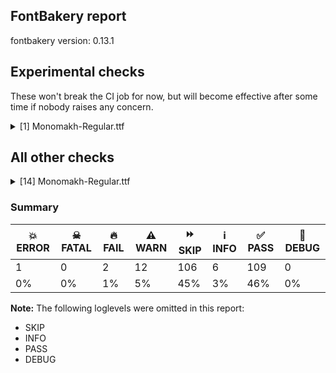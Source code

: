 ## FontBakery report

fontbakery version: 0.13.1





## Experimental checks

These won't break the CI job for now, but will become effective after some time if nobody raises any concern.


<details><summary>[1] Monomakh-Regular.ttf</summary>
<div>
<details>
    <summary>💥 <b>ERROR</b> Check base characters have non-zero advance width. <a href="https://fontbakery.readthedocs.io/en/stable/fontbakery/checks/universal.html#base-has-width">base_has_width</a></summary>
    <div>







* 💥 **ERROR** <p>Failed with AttributeError: 'CheckRunContext' object has no attribute 'get'</p>
<pre><code>  File &quot;/home/runner/work/Monomakh/Monomakh/venv-test/lib/python3.10/site-packages/fontbakery/checkrunner.py&quot;, line 222, in _run_check
    subresults = list(subresults)
  File &quot;/home/runner/work/Monomakh/Monomakh/venv-test/lib/python3.10/site-packages/fontbakery/checks/base_has_width.py&quot;, line 46, in check_base_has_width
    problems = bullet_list(context, problems)
  File &quot;/home/runner/work/Monomakh/Monomakh/venv-test/lib/python3.10/site-packages/fontbakery/utils.py&quot;, line 155, in bullet_list
    return f&quot;{indentation}{bullet} &quot; + pretty_print_list(
  File &quot;/home/runner/work/Monomakh/Monomakh/venv-test/lib/python3.10/site-packages/fontbakery/utils.py&quot;, line 140, in pretty_print_list
    if config.get(&quot;full_lists&quot;):

</code></pre>
 [code: failed-check]



</div>
</details>
</div>
</details>




## All other checks



<details><summary>[14] Monomakh-Regular.ttf</summary>
<div>
<details>
    <summary>🔥 <b>FAIL</b> Shapes languages in all GF glyphsets. <a href="https://fontbakery.readthedocs.io/en/stable/fontbakery/checks/googlefonts.html#googlefonts-glyphsets-shape-languages">googlefonts/glyphsets/shape_languages</a></summary>
    <div>







* 🔥 **FAIL** <p>GF_Phonetics_SinoExt glyphset:</p>
<table>
<thead>
<tr>
<th align="left">FAIL messages</th>
<th align="left">Languages</th>
</tr>
</thead>
<tbody>
<tr>
<td align="left">Shaper didn't attach acutecomb to w</td>
<td align="left">cy_Latn (Welsh)</td>
</tr>
<tr>
<td align="left">Some base glyphs were missing: ẞ</td>
<td align="left">de_Latn (German)</td>
</tr>
</tbody>
</table>
 [code: failed-language-shaping]



* ⚠️ **WARN** <p>GF_Phonetics_SinoExt glyphset:</p>
<table>
<thead>
<tr>
<th align="left">WARN messages</th>
<th align="left">Languages</th>
</tr>
</thead>
<tbody>
<tr>
<td align="left">Some auxiliary glyphs were missing: Ʒ, Ǥ, ǥ, Ǯ, ǯ, ʒ, ẞ</td>
<td align="left">fi_Latn (Finnish)</td>
</tr>
<tr>
<td align="left">Some auxiliary glyphs were missing: ẞ</td>
<td align="left">fr_Latn (French), it_Latn (Italian), pl_Latn (Polish) and tr_Latn (Turkish)</td>
</tr>
</tbody>
</table>
 [code: warning-language-shaping]



</div>
</details>

<details>
    <summary>🔥 <b>FAIL</b> Check Google Fonts glyph coverage. <a href="https://fontbakery.readthedocs.io/en/stable/fontbakery/checks/googlefonts.html#googlefonts-glyph-coverage">googlefonts/glyph_coverage</a></summary>
    <div>







* 🔥 **FAIL** <p>Missing required codepoints:</p>
<pre><code>- 0x1E80 (LATIN CAPITAL LETTER W WITH GRAVE)


- 0x1E81 (LATIN SMALL LETTER W WITH GRAVE)


- 0x1E82 (LATIN CAPITAL LETTER W WITH ACUTE)


- 0x1E83 (LATIN SMALL LETTER W WITH ACUTE)


- 0x1E84 (LATIN CAPITAL LETTER W WITH DIAERESIS)


- 0x1E85 (LATIN SMALL LETTER W WITH DIAERESIS)


- 0x1E9E (LATIN CAPITAL LETTER SHARP S)


- 0x1EF2 (LATIN CAPITAL LETTER Y WITH GRAVE)


- 0x1EF3 (LATIN SMALL LETTER Y WITH GRAVE)
</code></pre>
 [code: missing-codepoints]



</div>
</details>

<details>
    <summary>⚠️ <b>WARN</b> Check mark characters are in GDEF mark glyph class. <a href="https://fontbakery.readthedocs.io/en/stable/fontbakery/checks/opentype.html#opentype-gdef-mark-chars">opentype/gdef_mark_chars</a></summary>
    <div>







* ⚠️ **WARN** <p>The following mark characters could be in the GDEF mark glyph class:
uni0327 (U+0327) and uni0328 (U+0328)</p>
 [code: mark-chars]



</div>
</details>

<details>
    <summary>⚠️ <b>WARN</b> Check if each glyph has the recommended amount of contours. <a href="https://fontbakery.readthedocs.io/en/stable/fontbakery/checks/universal.html#contour-count">contour_count</a></summary>
    <div>







* ⚠️ **WARN** <p>This check inspects the glyph outlines and detects the total number of contours in each of them. The expected values are infered from the typical ammounts of contours observed in a large collection of reference font families. The divergences listed below may simply indicate a significantly different design on some of your glyphs. On the other hand, some of these may flag actual bugs in the font such as glyphs mapped to an incorrect codepoint. Please consider reviewing the design and codepoint assignment of these to make sure they are correct.</p>
<p>The following glyphs do not have the recommended number of contours:</p>
<pre><code>- Glyph name: uni0000	Contours detected: 2	Expected: 0

- Glyph name: afii10070	Contours detected: 1	Expected: 2

- Glyph name: uni0450	Contours detected: 2	Expected: 3

- Glyph name: afii10071	Contours detected: 3	Expected: 4

- Glyph name: afii10103	Contours detected: 1	Expected: 2

- Glyph name: uni046E	Contours detected: 1	Expected: 2

- Glyph name: uni046F	Contours detected: 1	Expected: 2

- Glyph name: afii10195	Contours detected: 2	Expected: 3

- Glyph name: uni0488	Contours detected: 16	Expected: 8

- Glyph name: uni0489	Contours detected: 12	Expected: 8

- Glyph name: fi	Contours detected: 2	Expected: 3

- Glyph name: fl	Contours detected: 1	Expected: 2

- Glyph name: uni0450	Contours detected: 2	Expected: 3

- Glyph name: uni046E	Contours detected: 1	Expected: 2

- Glyph name: uni046F	Contours detected: 1	Expected: 2

- Glyph name: uni0488	Contours detected: 16	Expected: 8

- Glyph name: uni0489	Contours detected: 12	Expected: 8
</code></pre>
 [code: contour-count]



</div>
</details>

<details>
    <summary>⚠️ <b>WARN</b> Check math signs have the same width. <a href="https://fontbakery.readthedocs.io/en/stable/fontbakery/checks/universal.html#math-signs-width">math_signs_width</a></summary>
    <div>







* ⚠️ **WARN** <p>The most common width is 640 among a set of 8 math glyphs.
The following math glyphs have a different width, though:</p>
<p>Width = 365:
minus</p>
 [code: width-outliers]



</div>
</details>

<details>
    <summary>⚠️ <b>WARN</b> Does the font contain a soft hyphen? <a href="https://fontbakery.readthedocs.io/en/stable/fontbakery/checks/universal.html#soft-hyphen">soft_hyphen</a></summary>
    <div>







* ⚠️ **WARN** <p>This font has a 'Soft Hyphen' character.</p>
 [code: softhyphen]



</div>
</details>

<details>
    <summary>⚠️ <b>WARN</b> Checking that the typoAscender exceeds the yMax of the /Agrave. <a href="https://fontbakery.readthedocs.io/en/stable/fontbakery/checks/universal.html#typoascender-exceeds-Agrave">typoascender_exceeds_Agrave</a></summary>
    <div>







* ⚠️ **WARN** <p>OS/2.sTypoAscender value should be greater than 952, but got 932 instead</p>
 [code: typoAscender]



</div>
</details>

<details>
    <summary>⚠️ <b>WARN</b> Check font contains no unreachable glyphs <a href="https://fontbakery.readthedocs.io/en/stable/fontbakery/checks/universal.html#unreachable-glyphs">unreachable_glyphs</a></summary>
    <div>







* ⚠️ **WARN** <p>The following glyphs could not be reached by codepoint or substitution rules:</p>
<pre><code>- uni0327.cap

- uni0328.cap

- uni2DEE.uni047E
</code></pre>
 [code: unreachable-glyphs]



</div>
</details>

<details>
    <summary>⚠️ <b>WARN</b> Validate size, and resolution of article images, and ensure article page has minimum length and includes visual assets. <a href="https://fontbakery.readthedocs.io/en/stable/fontbakery/checks/googlefonts.html#googlefonts-article-images">googlefonts/article/images</a></summary>
    <div>







* ⚠️ **WARN** <p>Family metadata at fonts/ttf does not have an article.</p>
 [code: lacks-article]



</div>
</details>

<details>
    <summary>⚠️ <b>WARN</b> Check for codepoints not covered by METADATA subsets. <a href="https://fontbakery.readthedocs.io/en/stable/fontbakery/checks/googlefonts.html#googlefonts-metadata-unreachable-subsetting">googlefonts/metadata/unreachable_subsetting</a></summary>
    <div>







* ⚠️ **WARN** <p>The following codepoints supported by the font are not covered by
any subsets defined in the font's metadata file, and will never
be served. You can solve this by either manually adding additional
subset declarations to METADATA.pb, or by editing the glyphset
definitions.</p>
<ul>
<li>U+02D8 BREVE: try adding one of: yi, canadian-aboriginal</li>
<li>U+02D9 DOT ABOVE: try adding one of: yi, canadian-aboriginal</li>
<li>U+02DB OGONEK: try adding one of: yi, canadian-aboriginal</li>
<li>U+0302 COMBINING CIRCUMFLEX ACCENT: try adding one of: coptic, cherokee, tifinagh, math</li>
<li>U+0305 COMBINING OVERLINE: try adding one of: glagolitic, elbasan, coptic, math, gothic</li>
<li>U+0306 COMBINING BREVE: try adding one of: tifinagh, old-permic</li>
<li>U+0307 COMBINING DOT ABOVE: try adding one of: syriac, coptic, tai-le, duployan, canadian-aboriginal, math, malayalam, old-permic, tifinagh, todhri, hebrew</li>
<li>U+030A COMBINING RING ABOVE: try adding one of: syriac, duployan</li>
<li>U+030B COMBINING DOUBLE ACUTE ACCENT: try adding one of: cherokee, osage</li>
<li>U+030C COMBINING CARON: try adding one of: tai-le, cherokee</li>
<li>U+030F COMBINING DOUBLE GRAVE ACCENT: not included in any glyphset definition</li>
<li>U+0311 COMBINING INVERTED BREVE: try adding one of: coptic, todhri</li>
<li>U+0312 COMBINING TURNED COMMA ABOVE: try adding math</li>
<li>U+0313 COMBINING COMMA ABOVE: try adding one of: todhri, old-permic</li>
<li>U+0314 COMBINING REVERSED COMMA ABOVE: not included in any glyphset definition</li>
<li>U+0326 COMBINING COMMA BELOW: try adding math</li>
<li>U+0327 COMBINING CEDILLA: try adding math</li>
<li>U+0328 COMBINING OGONEK: not included in any glyphset definition</li>
<li>U+032F COMBINING INVERTED BREVE BELOW: try adding math</li>
<li>U+033E COMBINING VERTICAL TILDE: not included in any glyphset definition</li>
<li>U+0360 COMBINING DOUBLE TILDE: not included in any glyphset definition</li>
<li>U+0361 COMBINING DOUBLE INVERTED BREVE: try adding coptic</li>
<li>U+10FB GEORGIAN PARAGRAPH SEPARATOR: try adding one of: glagolitic, georgian</li>
<li>U+1DC0 COMBINING DOTTED GRAVE ACCENT: not included in any glyphset definition</li>
<li>U+1DC1 COMBINING DOTTED ACUTE ACCENT: not included in any glyphset definition</li>
<li>U+2000 EN QUAD: try adding symbols2</li>
<li>U+2001 EM QUAD: try adding symbols2</li>
<li>U+2003 EM SPACE: try adding nushu</li>
<li>U+2004 THREE-PER-EM SPACE: try adding symbols2</li>
<li>U+2005 FOUR-PER-EM SPACE: try adding symbols2</li>
<li>U+2006 SIX-PER-EM SPACE: try adding symbols2</li>
<li>U+2007 FIGURE SPACE: try adding symbols2</li>
<li>U+2008 PUNCTUATION SPACE: try adding symbols2</li>
<li>U+200A HAIR SPACE: try adding symbols2</li>
<li>U+200C ZERO WIDTH NON-JOINER: try adding one of: batak, khudawadi, kayah-li, saurashtra, duployan, avestan, khmer, bengali, lepcha, bhaiksuki, limbu, siddham, thaana, khojki, yi, phags-pa, psalter-pahlavi, syriac, devanagari, gurmukhi, kharoshthi, gunjala-gondi, hanunoo, tifinagh, grantha, mahajani, kaithi, newa, oriya, hatran, tagalog, sinhala, telugu, thai, warang-citi, myanmar, sundanese, zanabazar-square, chakma, masaram-gondi, takri, sogdian, arabic, tagbanwa, tamil, lao, sharada, mandaic, new-tai-lue, pahawh-hmong, kannada, tai-viet, brahmi, buginese, cham, syloti-nagri, meetei-mayek, mongolian, hanifi-rohingya, nko, rejang, tai-le, tibetan, tirhuta, buhid, malayalam, manichaean, modi, tai-tham, hebrew, javanese, gujarati, balinese, dogra</li>
<li>U+200D ZERO WIDTH JOINER: try adding one of: batak, khudawadi, kayah-li, saurashtra, duployan, avestan, khmer, bengali, lepcha, bhaiksuki, limbu, siddham, thaana, khojki, yi, phags-pa, psalter-pahlavi, syriac, devanagari, gurmukhi, kharoshthi, gunjala-gondi, hanunoo, old-hungarian, tifinagh, grantha, mahajani, kaithi, newa, oriya, tagalog, telugu, sinhala, thai, warang-citi, zanabazar-square, myanmar, sundanese, chakma, masaram-gondi, takri, sogdian, arabic, tagbanwa, tamil, lao, sharada, mandaic, new-tai-lue, pahawh-hmong, kannada, tai-viet, brahmi, buginese, cham, syloti-nagri, meetei-mayek, mongolian, hanifi-rohingya, nko, rejang, tai-le, tibetan, tirhuta, buhid, malayalam, manichaean, modi, tai-tham, hebrew, javanese, gujarati, balinese, dogra</li>
<li>U+2010 HYPHEN: try adding one of: arabic, lisu, kayah-li, kharoshthi, sora-sompeng, coptic, armenian, kaithi, hebrew, yi, cham, sundanese, syloti-nagri</li>
<li>U+2011 NON-BREAKING HYPHEN: try adding one of: yi, arabic, syloti-nagri</li>
<li>U+2012 FIGURE DASH: not included in any glyphset definition</li>
<li>U+2015 HORIZONTAL BAR: try adding adlam</li>
<li>U+2016 DOUBLE VERTICAL LINE: try adding math</li>
<li>U+2021 DOUBLE DAGGER: try adding adlam</li>
<li>U+2024 ONE DOT LEADER: try adding armenian</li>
<li>U+2025 TWO DOT LEADER: try adding phags-pa</li>
<li>U+202F NARROW NO-BREAK SPACE: try adding one of: mongolian, yi, phags-pa</li>
<li>U+2030 PER MILLE SIGN: try adding adlam</li>
<li>U+203B REFERENCE MARK: not included in any glyphset definition</li>
<li>U+203E OVERLINE: not included in any glyphset definition</li>
<li>U+2042 ASTERISM: not included in any glyphset definition</li>
<li>U+2051 TWO ASTERISKS ALIGNED VERTICALLY: not included in any glyphset definition</li>
<li>U+2056 THREE DOT PUNCTUATION: try adding coptic</li>
<li>U+2058 FOUR DOT PUNCTUATION: try adding coptic</li>
<li>U+2059 FIVE DOT PUNCTUATION: try adding coptic</li>
<li>U+205A TWO DOT PUNCTUATION: try adding one of: carian, lycian, glagolitic, old-hungarian, georgian, old-turkic</li>
<li>U+205B FOUR DOT MARK: not included in any glyphset definition</li>
<li>U+205C DOTTED CROSS: not included in any glyphset definition</li>
<li>U+205D TRICOLON: try adding one of: carian, meroitic-hieroglyphs, old-hungarian, meroitic</li>
<li>U+205E VERTICAL FOUR DOTS: try adding old-hungarian</li>
<li>U+2060 WORD JOINER: not included in any glyphset definition</li>
<li>U+2074 SUPERSCRIPT FOUR: try adding math</li>
<li>U+20DD COMBINING ENCLOSING CIRCLE: try adding symbols</li>
<li>U+2329 LEFT-POINTING ANGLE BRACKET: try adding symbols</li>
<li>U+232A RIGHT-POINTING ANGLE BRACKET: try adding symbols</li>
<li>U+25CC DOTTED CIRCLE: try adding one of: symbols, mende-kikakui, bassa-vah, limbu, bengali, devanagari, gurmukhi, grantha, mahajani, oriya, caucasian-albanian, tagalog, warang-citi, soyombo, myanmar, tagbanwa, lao, tai-viet, marchen, syloti-nagri, meetei-mayek, mongolian, elbasan, tibetan, buhid, tai-tham, gujarati, adlam, duployan, thaana, phags-pa, syriac, kharoshthi, coptic, gunjala-gondi, math, telugu, newa, sundanese, masaram-gondi, takri, sogdian, sharada, mandaic, new-tai-lue, brahmi, miao, rejang, tai-le, canadian-aboriginal, armenian, malayalam, javanese, batak, khudawadi, kayah-li, lepcha, khmer, siddham, khojki, yi, psalter-pahlavi, thai, chakma, pahawh-hmong, kannada, music, buginese, hanifi-rohingya, nko, tirhuta, modi, hebrew, ahom, saurashtra, old-permic, bhaiksuki, hanunoo, wancho, tifinagh, zanabazar-square, sinhala, tamil, cham, manichaean, osage, kaithi, balinese, dogra</li>
<li>U+2626 ORTHODOX CROSS: try adding symbols</li>
<li>U+2720 MALTESE CROSS: try adding symbols</li>
<li>U+27E8 MATHEMATICAL LEFT ANGLE BRACKET: try adding math</li>
<li>U+27E9 MATHEMATICAL RIGHT ANGLE BRACKET: try adding math</li>
<li>U+29DF DOUBLE-ENDED MULTIMAP: try adding math</li>
<li>U+2E2A TWO DOTS OVER ONE DOT PUNCTUATION: not included in any glyphset definition</li>
<li>U+2E2B ONE DOT OVER TWO DOTS PUNCTUATION: not included in any glyphset definition</li>
<li>U+2E2C SQUARED FOUR DOT PUNCTUATION: not included in any glyphset definition</li>
<li>U+2E2D FIVE DOT MARK: not included in any glyphset definition</li>
<li>U+2E2F VERTICAL TILDE: not included in any glyphset definition</li>
<li>U+2E43 DASH WITH LEFT UPTURN: try adding glagolitic</li>
<li>U+E000 : not included in any glyphset definition</li>
<li>U+E001 : not included in any glyphset definition</li>
<li>U+E002 : not included in any glyphset definition</li>
<li>U+E003 : not included in any glyphset definition</li>
<li>U+E004 : not included in any glyphset definition</li>
<li>U+E005 : not included in any glyphset definition</li>
<li>U+E01B : not included in any glyphset definition</li>
<li>U+E020 : not included in any glyphset definition</li>
<li>U+E021 : not included in any glyphset definition</li>
<li>U+E02D : not included in any glyphset definition</li>
<li>U+E02E : not included in any glyphset definition</li>
<li>U+E0E0 : not included in any glyphset definition</li>
<li>U+E0E4 : not included in any glyphset definition</li>
<li>U+E0EC : not included in any glyphset definition</li>
<li>U+E0F0 : not included in any glyphset definition</li>
<li>U+E0F1 : not included in any glyphset definition</li>
<li>U+E0F2 : not included in any glyphset definition</li>
<li>U+E0F5 : not included in any glyphset definition</li>
<li>U+E383 : not included in any glyphset definition</li>
<li>U+E420 : not included in any glyphset definition</li>
<li>U+E421 : not included in any glyphset definition</li>
<li>U+E437 : not included in any glyphset definition</li>
<li>U+E438 : not included in any glyphset definition</li>
<li>U+E46A : not included in any glyphset definition</li>
<li>U+E477 : not included in any glyphset definition</li>
<li>U+E48F : not included in any glyphset definition</li>
<li>U+E926 : not included in any glyphset definition</li>
<li>U+E92A : not included in any glyphset definition</li>
<li>U+E92C : not included in any glyphset definition</li>
<li>U+EDEA : not included in any glyphset definition</li>
<li>U+F340 : not included in any glyphset definition</li>
<li>U+F341 : not included in any glyphset definition</li>
<li>U+F342 : not included in any glyphset definition</li>
<li>U+F343 : not included in any glyphset definition</li>
<li>U+F344 : not included in any glyphset definition</li>
<li>U+F345 : not included in any glyphset definition</li>
<li>U+F346 : not included in any glyphset definition</li>
<li>U+F4E0 : not included in any glyphset definition</li>
<li>U+F4E1 : not included in any glyphset definition</li>
<li>U+F4E2 : not included in any glyphset definition</li>
<li>U+F4E3 : not included in any glyphset definition</li>
<li>U+F4E4 : not included in any glyphset definition</li>
<li>U+F4E5 : not included in any glyphset definition</li>
<li>U+F4E6 : not included in any glyphset definition</li>
<li>U+F4E7 : not included in any glyphset definition</li>
<li>U+F4E8 : not included in any glyphset definition</li>
<li>U+F4E9 : not included in any glyphset definition</li>
<li>U+F4EA : not included in any glyphset definition</li>
<li>U+F4EB : not included in any glyphset definition</li>
<li>U+F4EC : not included in any glyphset definition</li>
<li>U+F4ED : not included in any glyphset definition</li>
<li>U+F4EE : not included in any glyphset definition</li>
<li>U+F4EF : not included in any glyphset definition</li>
<li>U+F4F0 : not included in any glyphset definition</li>
<li>U+F4F1 : not included in any glyphset definition</li>
<li>U+F4F2 : not included in any glyphset definition</li>
<li>U+F4F3 : not included in any glyphset definition</li>
<li>U+F4F4 : not included in any glyphset definition</li>
<li>U+F4F6 : not included in any glyphset definition</li>
<li>U+F4F7 : not included in any glyphset definition</li>
<li>U+F4F8 : not included in any glyphset definition</li>
<li>U+F4F9 : not included in any glyphset definition</li>
<li>U+F4FA : not included in any glyphset definition</li>
<li>U+F4FB : not included in any glyphset definition</li>
<li>U+F4FC : not included in any glyphset definition</li>
<li>U+F4FD : not included in any glyphset definition</li>
<li>U+F4FE : not included in any glyphset definition</li>
<li>U+F4FF : not included in any glyphset definition</li>
<li>U+F674 : not included in any glyphset definition</li>
<li>U+F675 : not included in any glyphset definition</li>
<li>U+F676 : not included in any glyphset definition</li>
<li>U+F677 : not included in any glyphset definition</li>
<li>U+F678 : not included in any glyphset definition</li>
<li>U+F679 : not included in any glyphset definition</li>
<li>U+F67A : not included in any glyphset definition</li>
<li>U+F67B : not included in any glyphset definition</li>
<li>U+F69E : not included in any glyphset definition</li>
<li>U+F69F : not included in any glyphset definition</li>
<li>U+F6BE : not included in any glyphset definition</li>
<li>U+F6BF : not included in any glyphset definition</li>
<li>U+F6C3 : not included in any glyphset definition</li>
<li>U+F6C9 : not included in any glyphset definition</li>
<li>U+F6CA : not included in any glyphset definition</li>
<li>U+F6CB : not included in any glyphset definition</li>
<li>U+F6CE : not included in any glyphset definition</li>
<li>U+F6CF : not included in any glyphset definition</li>
<li>U+F6D0 : not included in any glyphset definition</li>
<li>U+F6D1 : not included in any glyphset definition</li>
<li>U+F6D2 : not included in any glyphset definition</li>
<li>U+F6D3 : not included in any glyphset definition</li>
<li>U+F6D4 : not included in any glyphset definition</li>
<li>U+F6D5 : not included in any glyphset definition</li>
<li>U+F6D6 : not included in any glyphset definition</li>
<li>U+F7E3 : not included in any glyphset definition</li>
<li>U+F7E4 : not included in any glyphset definition</li>
<li>U+F7E5 : not included in any glyphset definition</li>
<li>U+F7E8 : not included in any glyphset definition</li>
<li>U+F7EE : not included in any glyphset definition</li>
<li>U+FB01 LATIN SMALL LIGATURE FI: not included in any glyphset definition</li>
<li>U+FB02 LATIN SMALL LIGATURE FL: not included in any glyphset definition</li>
<li>U+FE26 COMBINING CONJOINING MACRON: try adding one of: coptic, caucasian-albanian</li>
<li>U+1F540 CIRCLED CROSS POMMEE: try adding symbols</li>
<li>U+1F541 CROSS POMMEE WITH HALF-CIRCLE BELOW: try adding symbols</li>
<li>U+1F542 CROSS POMMEE: try adding symbols</li>
<li>U+1F543 NOTCHED LEFT SEMICIRCLE WITH THREE DOTS: try adding symbols</li>
<li>U+1F544 NOTCHED RIGHT SEMICIRCLE WITH THREE DOTS: try adding symbols</li>
<li>U+1F545 SYMBOL FOR MARKS CHAPTER: try adding symbols</li>
<li>U+F0023 : not included in any glyphset definition</li>
</ul>
<p>Or you can add the above codepoints to one of the subsets supported by the font: <code>cyrillic</code>, <code>cyrillic-ext</code>, <code>latin</code>, <code>latin-ext</code></p>
 [code: unreachable-subsetting]



</div>
</details>

<details>
    <summary>⚠️ <b>WARN</b> Ensure soft_dotted characters lose their dot when combined with marks that replace the dot. <a href="https://fontbakery.readthedocs.io/en/stable/fontbakery/checks/universal.html#soft-dotted">soft_dotted</a></summary>
    <div>







* ⚠️ **WARN** <p>The dot of soft dotted characters used in orthographies <em>must</em> disappear in the following strings: і́</p>
<p>The dot of soft dotted characters <em>should</em> disappear in other cases, for example: i̅ i҄ i҇ i᷀ i᷁ iꚞ ị̅ ị̇ ị̊ ị̋ ị̌ ị̏ ị̑ ị̒ ị̓ ị̔ ị̾ ị҃ ị҄ ị҅</p>
<p>Your font fully covers the following languages that require the soft-dotted feature: Belarusian (Cyrl, 10,064,517 speakers), Ukrainian (Cyrl, 29,273,587 speakers), Lithuanian (Latn, 2,357,094 speakers), Dutch (Latn, 31,709,104 speakers).</p>
<p>Your font does <em>not</em> cover the following languages that require the soft-dotted feature: Kom (Latn, 360,685 speakers), Makaa (Latn, 221,000 speakers), Lugbara (Latn, 2,200,000 speakers), Igbo (Latn, 27,823,640 speakers), Ma’di (Latn, 584,000 speakers), Sar (Latn, 500,000 speakers), Bafut (Latn, 158,146 speakers), Nzakara (Latn, 50,000 speakers), Koonzime (Latn, 40,000 speakers), Ejagham (Latn, 120,000 speakers), Mango (Latn, 77,000 speakers), Ikwere (Latn, 717,000 speakers), Dii (Latn, 71,000 speakers), Cicipu (Latn, 44,000 speakers), Southern Kisi (Latn, 360,000 speakers), Ebira (Latn, 2,200,000 speakers), Ekpeye (Latn, 226,000 speakers), Longto (Latn, 5,000 speakers), Fur (Latn, 1,230,163 speakers), Teke-Ebo (Latn, 260,000 speakers), Northern Tutchone (Latn, 85 speakers), Zapotec (Latn, 490,000 speakers), Basaa (Latn, 332,940 speakers), Ijo, Southeast (Latn, 2,471,000 speakers), Ngbaka (Latn, 1,020,000 speakers), Yala (Latn, 200,000 speakers), Kaska (Latn, 125 speakers), Nateni (Latn, 100,000 speakers), Western Krahn (Latn, 97,800 speakers), Abua (Latn, 25,000 speakers), Gulay (Latn, 250,478 speakers), Kpelle, Guinea (Latn, 622,000 speakers), Aghem (Latn, 38,843 speakers), Avokaya (Latn, 100,000 speakers), Navajo (Latn, 166,319 speakers), Mundani (Latn, 34,000 speakers), Keliko (Latn, 63,000 speakers), Vute (Latn, 21,000 speakers), South Central Banda (Latn, 244,000 speakers), Bete-Bendi (Latn, 100,000 speakers), Han (Latn, 6 speakers), Heiltsuk (Latn, 300 speakers), Mfumte (Latn, 79,000 speakers), Southern Tutchone (Latn, 65 speakers), Dan (Latn, 1,099,244 speakers).</p>
 [code: soft-dotted]



</div>
</details>

<details>
    <summary>⚠️ <b>WARN</b> Do outlines contain any semi-vertical or semi-horizontal lines? <a href="https://fontbakery.readthedocs.io/en/stable/fontbakery/checks/universal.html#outline-semi-vertical">outline_semi_vertical</a></summary>
    <div>







* ⚠️ **WARN** <p>The following glyphs have semi-vertical/semi-horizontal lines:</p>
<pre><code>* OE (U+0152): L&lt;&lt;985.0,0.0&gt;--&lt;538.0,1.0&gt;&gt;

* uniFE2F (U+FE2F): L&lt;&lt;-30.0,643.0&gt;--&lt;-415.0,642.0&gt;&gt;
</code></pre>
 [code: found-semi-vertical]



</div>
</details>

<details>
    <summary>⚠️ <b>WARN</b> Ensure fonts have ScriptLangTags declared on the 'meta' table. <a href="https://fontbakery.readthedocs.io/en/stable/fontbakery/checks/googlefonts.html#googlefonts-meta-script-lang-tags">googlefonts/meta/script_lang_tags</a></summary>
    <div>







* ⚠️ **WARN** <p>This font file does not have a 'meta' table.</p>
 [code: lacks-meta-table]



</div>
</details>

<details>
    <summary>⚠️ <b>WARN</b> Checking OS/2 achVendID. <a href="https://fontbakery.readthedocs.io/en/stable/fontbakery/checks/googlefonts.html#googlefonts-vendor-id">googlefonts/vendor_id</a></summary>
    <div>







* ⚠️ **WARN** <p>OS/2 VendorID value '    ' is not yet recognized. If you registered it recently, then it's safe to ignore this warning message. Otherwise, you should set it to your own unique 4 character code, and register it with Microsoft at <a href="https://www.microsoft.com/typography/links/vendorlist.aspx">https://www.microsoft.com/typography/links/vendorlist.aspx</a></p>
 [code: unknown]



</div>
</details>
</div>
</details>




### Summary

| 💥 ERROR | ☠ FATAL | 🔥 FAIL | ⚠️ WARN | ⏩ SKIP | ℹ️ INFO | ✅ PASS | 🔎 DEBUG | 
| ---|---|---|---|---|---|---|---|
| 1 | 0 | 2 | 12 | 106 | 6 | 109 | 0 | 
| 0% | 0% | 1% | 5% | 45% | 3% | 46% | 0% | 



**Note:** The following loglevels were omitted in this report:


* SKIP
* INFO
* PASS
* DEBUG
